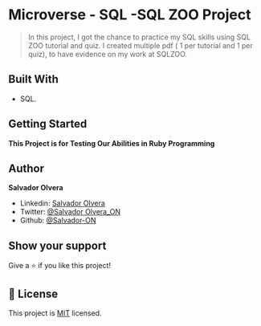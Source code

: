 # Microverse - SQL -SQL ZOO Project

> In this project, I got the chance to practice my SQL skills using SQL ZOO tutorial and quiz.
I created multiple pdf ( 1 per tutorial and 1 per quiz), to have evidence on my work at SQLZOO.

## Built With

- SQL.

## Getting Started

**This Project is for Testing Our Abilities in Ruby Programming**

## Author

**Salvador Olvera**
- Linkedin: [Salvador Olvera](https://www.linkedin.com/in/salvador-olvera-n)
- Twitter: [@Salvador Olvera_ON](https://twitter.com/Salvador_ON)
- Github: [@Salvador-ON](https://github.com/Salvador-ON)


## Show your support

Give a ⭐️ if you like this project!

## 📝 License

This project is [MIT](lic.url) licensed.

